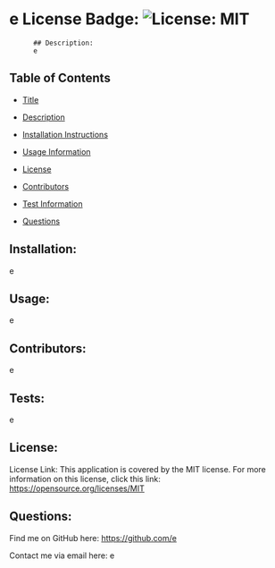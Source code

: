 # e License Badge: ![License: MIT](https://img.shields.io/badge/License-MIT-yellow.svg)
          
          ## Description: 
          e
  ## Table of Contents
  * [Title](##-e)

  * [Description](##-description)

  * [Installation Instructions](##-installation)

  * [Usage Information](##-usage)

  * [License](##-license)

  * [Contributors](##-contributors)

  * [Test Information](##-tests)

  * [Questions](##-questions)
          
  ## Installation: 
  e
          
  ## Usage: 
  e
          
  ## Contributors: 
  e

  ## Tests: 
  e

  ## License:
  License Link: This application is covered by the MIT license. For more information on this license, click this link: https://opensource.org/licenses/MIT
         
  ## Questions:
  Find me on GitHub here: https://github.com/e

  Contact me via email here: e

  